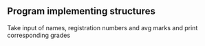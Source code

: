 ## Program implementing structures
Take input of names, registration numbers and avg marks and print corresponding grades
